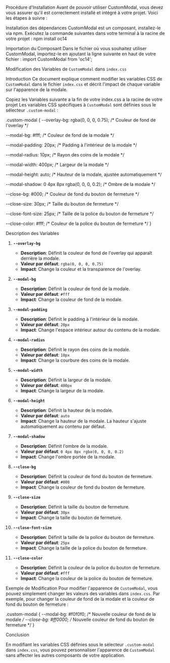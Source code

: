 Procédure d'Installation
Avant de pouvoir utiliser CustomModal, vous devez vous assurer qu'il est correctement installé et intégré à votre projet. Voici les étapes à suivre :

Installation des dépendances
CustomModal est un composant, installez-le via npm. Exécutez la commande suivantes dans votre terminal à la racine de votre projet :
npm install oc14


Importation du Composant
Dans le fichier où vous souhaitez utiliser CustomModal, importez-le en ajoutant la ligne suivante en haut de votre fichier :
import CustomModal from 'oc14'; 

Modification des Variables de `CustomModal` dans `index.css`

 Introduction
Ce document explique comment modifier les variables CSS de `CustomModal` dans le fichier `index.css` et décrit l'impact de chaque variable sur l'apparence de la modale.

Copiez les Variables suivante a la fin de votre index.css a la racine de votre projet 
Les variables CSS spécifiques à `CustomModal` sont définies sous le sélecteur `.custom-modal` :



.custom-modal {
  --overlay-bg: rgba(0, 0, 0, 0.75); /* Couleur de fond de l'overlay */

  --modal-bg: #fff; /* Couleur de fond de la modale */

  --modal-padding: 20px; /* Padding à l'intérieur de la modale */

  --modal-radius: 10px; /* Rayon des coins de la modale */

  --modal-width: 400px; /* Largeur de la modale */

  --modal-height: auto; /* Hauteur de la modale, ajustée automatiquement */

  --modal-shadow: 0 4px 8px rgba(0, 0, 0, 0.2); /* Ombre de la modale */

  --close-bg: #000; /* Couleur de fond du bouton de fermeture */

  --close-size: 30px; /* Taille du bouton de fermeture */

  --close-font-size: 25px; /* Taille de la police du bouton de fermeture */

  --close-color: #fff; /* Couleur de la police du bouton de fermeture */
}


Description des Variables

1. **`--overlay-bg`**
   - **Description**: Définit la couleur de fond de l'overlay qui apparaît derrière la modale.
   - **Valeur par défaut**: `rgba(0, 0, 0, 0.75)`
   - **Impact**: Change la couleur et la transparence de l'overlay.

2. **`--modal-bg`**
   - **Description**: Définit la couleur de fond de la modale.
   - **Valeur par défaut**: `#fff`
   - **Impact**: Change la couleur de fond de la modale.

3. **`--modal-padding`**
   - **Description**: Définit le padding à l'intérieur de la modale.
   - **Valeur par défaut**: `20px`
   - **Impact**: Change l'espace intérieur autour du contenu de la modale.

4. **`--modal-radius`**
   - **Description**: Définit le rayon des coins de la modale.
   - **Valeur par défaut**: `10px`
   - **Impact**: Change la courbure des coins de la modale.

5. **`--modal-width`**
   - **Description**: Définit la largeur de la modale.
   - **Valeur par défaut**: `400px`
   - **Impact**: Change la largeur de la modale.

6. **`--modal-height`**
   - **Description**: Définit la hauteur de la modale.
   - **Valeur par défaut**: `auto`
   - **Impact**: Change la hauteur de la modale. La hauteur s'ajuste automatiquement au contenu par défaut.

7. **`--modal-shadow`**
   - **Description**: Définit l'ombre de la modale.
   - **Valeur par défaut**: `0 4px 8px rgba(0, 0, 0, 0.2)`
   - **Impact**: Change l'ombre portée de la modale.

8. **`--close-bg`**
   - **Description**: Définit la couleur de fond du bouton de fermeture.
   - **Valeur par défaut**: `#000`
   - **Impact**: Change la couleur de fond du bouton de fermeture.

9. **`--close-size`**
   - **Description**: Définit la taille du bouton de fermeture.
   - **Valeur par défaut**: `30px`
   - **Impact**: Change la taille du bouton de fermeture.

10. **`--close-font-size`**
    - **Description**: Définit la taille de la police du bouton de fermeture.
    - **Valeur par défaut**: `25px`
    - **Impact**: Change la taille de la police du bouton de fermeture.

11. **`--close-color`**
    - **Description**: Définit la couleur de la police du bouton de fermeture.
    - **Valeur par défaut**: `#fff`
    - **Impact**: Change la couleur de la police du bouton de fermeture.

Exemple de Modification
Pour modifier l'apparence de `CustomModal`, vous pouvez simplement changer les valeurs des variables dans `index.css`. Par exemple, pour changer la couleur de fond de la modale et la couleur de fond du bouton de fermeture :


.custom-modal {
  --modal-bg: #f0f0f0; /* Nouvelle couleur de fond de la modale */
  --close-bg: #ff0000; /* Nouvelle couleur de fond du bouton de fermeture */
}

Conclusion

En modifiant les variables CSS définies sous le sélecteur `.custom-modal` dans `index.css`, vous pouvez personnaliser l'apparence de `CustomModal` sans affecter les autres composants de votre application.